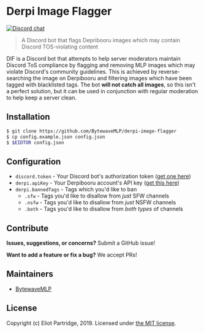 # Derpi Image Flagger

[![Discord chat](https://img.shields.io/discord/275711953274404866.svg?logo=discord&color=7289DA&label=Discord%20chat)](https://discord.gg/AukVbRR)

> A Discord bot that flags Depribooru images which may contain Discord TOS-violating content

DIF is a Discord bot that attempts to help server moderators maintain Discord ToS compliance by flagging and removing MLP images which may violate Discord's community guidelines. This is achieved by reverse-searching the image on Derpibooru and filtering images which have been tagged with blacklisted tags. The bot **will not catch all images**, so this isn't a perfect solution, but it can be used in conjunction with regular moderation to help keep a server clean.

## Installation

```bash
$ git clone https://github.com/BytewaveMLP/derpi-image-flagger
$ cp config.example.json config.json
$ $EIDTOR config.json
```

## Configuration

- `discord.token` - Your Discord bot's authorization token ([get one here](https://discordapp.com/developers/applications/))
- `derpi.apiKey` - Your Derpibooru account's API key ([get this here](https://derpibooru.org/users/edit))
- `derpi.bannedTags` - Tags which you'd like to ban
	- `.sfw` - Tags you'd like to disallow from *just* SFW channels
	- `.nsfw` - Tags you'd like to disallow from *just* NSFW channels
	- `.both` - Tags you'd like to disallow from *both types* of channels

## Contribute

**Issues, suggestions, or concerns?** Submit a GitHub issue!

**Want to add a feature or fix a bug?** We accept PRs!

## Maintainers

- [BytewaveMLP](https://github.com/BytewaveMLP)

## License

Copyright (c) Eliot Partridge, 2019. Licensed under [the MIT license](/LICENSE).
